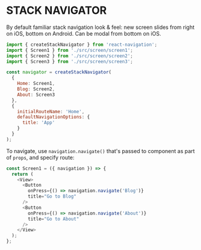 # STACK NAVIGATOR

By default familiar stack navigation look & feel: new screen slides from right on iOS, bottom on Android. Can be modal from bottom on iOS.

```javascript
import { createStackNavigator } from 'react-navigation';
import { Screen1 } from './src/screen/screen1';
import { Screen2 } from './src/screen/screen2';
import { Screen3 } from './src/screen/screen3';

const navigator = createStackNavigator(
  {
    Home: Screen1,
    Blog: Screen2,
    About: Screen3
  },
  {
    initialRouteName: 'Home',
    defaultNavigationOptions: {
      title: 'App'
    }
  }
);
```

To navigate, use `navigation.navigate()` that's passed to component as part of `props`, and specify route:

```javascript
const Screen1 = ({ navigation }) => {
  return (
    <View>
      <Button
        onPress={() => navigation.navigate('Blog')}
        title="Go to Blog"
      />
      <Button
        onPress={() => navigation.navigate('About')}
        title="Go to About"
      />
    </View>
  );
};
```
